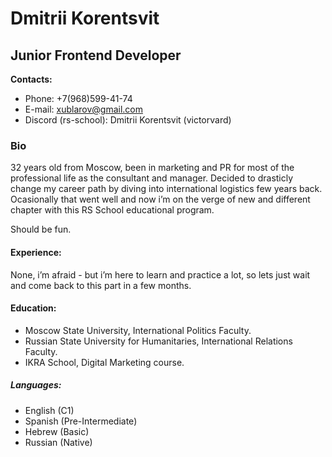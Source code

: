 # Dmitrii Korentsvit

## Junior Frontend Developer

**Contacts:**
* Phone: +7(968)599-41-74 
* E-mail: xublarov@gmail.com 
* Discord (rs-school): Dmitrii Korentsvit (victorvard) 


### Bio
<p>32 years old from Moscow, been in marketing and PR for most of the professional life as the consultant and manager. 
 Decided to drasticly change my career path by diving into international logistics few years back. 
 Ocasionally that went well and now i’m on the verge of new and different chapter with this RS School educational program. </p>
 Should be fun.
 
 #### Experience: 
 None, i’m afraid - but i’m here to learn and practice a lot, so lets just wait and come back to this part in a few months.
 
 #### Education:
 * Moscow State University, International Politics Faculty.
 * Russian State University for Humanitaries, International Relations Faculty.
 * IKRA School, Digital Marketing course. 
 
 ##### Languages:
 * English (C1)
 * Spanish (Pre-Intermediate)
 * Hebrew (Basic)
 * Russian (Native)
 
 
